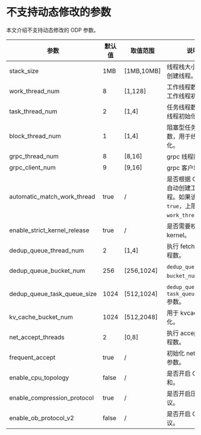 # 不支持动态修改的参数

本文介绍不支持动态修改的 ODP 参数。

|              **参数**               | **默认值** |   **取值范围**   |                        **说明**                        |
|-----------------------------------|---------|--------------|------------------------------------------------------|
| stack_size                  | 1MB     | \[1MB,10MB] | 线程栈大小。用于创建线程。                                        |
| work_thread_num             | 8       | \[1,128]    | 工作线程数。用于工作线程初始化。                                     |
| task_thread_num             | 2       | \[1,4]      | 任务线程数。用于线程初始化。                                       |
| block_thread_num              | 1       | \[1,4]      | 阻塞型任务线程数，用于线程初始化。                                    |
| grpc_thread_num               | 8       | \[8,16]     | grpc 线程数。                                            |
| grpc_client_num               | 9       | \[9,16]     | grpc 客户端数。                                           |
| automatic_match_work_thread   | true    | /            | 是否根据 CPU 核数自动创建工作线程。如果该选项为 `true`，上限为 `work_thread_num`。 |
| enable_strict_kernel_release  | true    | /            | 是否需要校验 OS kernel。                                    |
| dedup_queue_thread_num      | 2       | \[1,4]      | 执行 fetch 任务线程数。                                      |
| dedup_queue_bucket_num      | 256     | \[256,1024] | `dedup_queue` 的 `bucket_num` 参数。                        |
| dedup_queue_task_queue_size | 1024    | \[512,1024] | `dedup_queue` 的 `task_queue_size` 参数。                   |
| kv_cache_bucket_num         | 1024    | \[512,2048] | 用于 kvcache 初始化。                                      |
| net_accept_threads          | 2       | \[0,8]      | 执行 accept 的线程数。                                      |
| frequent_accept             | true    | /            | 初始化 net accept 参数。                                   |
| enable_cpu_topology               | false   | /            | 是否开启 CPU 亲和。                                         |
| enable_compression_protocol       | true    | /            | 是否开启压缩协议。                                            |
| enable_ob_protocol_v2             | false   | /            | 是否开启 OB2.0 协议。                                       |
